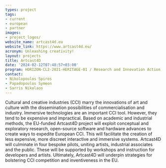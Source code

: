```yaml
---
types: project
tags:
- current
- european
- partner
images:
- project_logos/
website_name: artcast4d.eu
website_link: https://www.artcast4d.eu/
acronym: Unleashing creativity!
layout: projects
title: Artcast4D
date: '2024-02-12T07:48:57+03:00'
program: HORIZON-CL2-2021-HERITAGE-01 / Research and Innovation Action
contact:
- Nikolopoulos Spiros
- Papadopoulos Symeon
- Sarris Nikolaos 
---
```

<p>
Cultural and creative industries (CCI) marry the innovations of art and culture with the dissemination possibilities of commercialisation and industry. Immersive technologies are an important CCI tool. However, they tend to be expensive and impractical. Based on academic and industrial methods, the EU-funded Artcast4D project will exploit conceptual and exploratory research, open-source software and hardware advances to create ways to expedite European CCI. This will facilitate the creation of less expensive, more discreet interactive and immersive systems. Artcast4D will culminate in four bespoke pilots, uniting artists, industrial associates and the public. These will be supported by workshops and instruction for developers and artists. Ultimately, Artcast4D will underpin strategies for bolstering CCI competition and inventiveness in the EU.
</p>